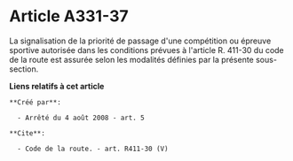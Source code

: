 # Article A331-37

La signalisation de la priorité de passage d'une compétition ou épreuve sportive autorisée dans les conditions prévues à
l'article R. 411-30 du code de la route est assurée selon les modalités définies par la présente sous-section.

**Liens relatifs à cet article**

	**Créé par**:

	  - Arrêté du 4 août 2008 - art. 5

	**Cite**:

	  - Code de la route. - art. R411-30 (V)

